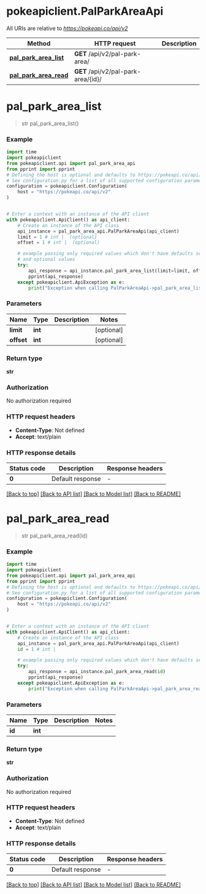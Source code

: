 # pokeapiclient.PalParkAreaApi

All URIs are relative to *https://pokeapi.co/api/v2*

Method | HTTP request | Description
------------- | ------------- | -------------
[**pal_park_area_list**](PalParkAreaApi.md#pal_park_area_list) | **GET** /api/v2/pal-park-area/ | 
[**pal_park_area_read**](PalParkAreaApi.md#pal_park_area_read) | **GET** /api/v2/pal-park-area/{id}/ | 


# **pal_park_area_list**
> str pal_park_area_list()



### Example


```python
import time
import pokeapiclient
from pokeapiclient.api import pal_park_area_api
from pprint import pprint
# Defining the host is optional and defaults to https://pokeapi.co/api/v2
# See configuration.py for a list of all supported configuration parameters.
configuration = pokeapiclient.Configuration(
    host = "https://pokeapi.co/api/v2"
)


# Enter a context with an instance of the API client
with pokeapiclient.ApiClient() as api_client:
    # Create an instance of the API class
    api_instance = pal_park_area_api.PalParkAreaApi(api_client)
    limit = 1 # int |  (optional)
    offset = 1 # int |  (optional)

    # example passing only required values which don't have defaults set
    # and optional values
    try:
        api_response = api_instance.pal_park_area_list(limit=limit, offset=offset)
        pprint(api_response)
    except pokeapiclient.ApiException as e:
        print("Exception when calling PalParkAreaApi->pal_park_area_list: %s\n" % e)
```


### Parameters

Name | Type | Description  | Notes
------------- | ------------- | ------------- | -------------
 **limit** | **int**|  | [optional]
 **offset** | **int**|  | [optional]

### Return type

**str**

### Authorization

No authorization required

### HTTP request headers

 - **Content-Type**: Not defined
 - **Accept**: text/plain


### HTTP response details

| Status code | Description | Response headers |
|-------------|-------------|------------------|
**0** | Default response |  -  |

[[Back to top]](#) [[Back to API list]](../README.md#documentation-for-api-endpoints) [[Back to Model list]](../README.md#documentation-for-models) [[Back to README]](../README.md)

# **pal_park_area_read**
> str pal_park_area_read(id)



### Example


```python
import time
import pokeapiclient
from pokeapiclient.api import pal_park_area_api
from pprint import pprint
# Defining the host is optional and defaults to https://pokeapi.co/api/v2
# See configuration.py for a list of all supported configuration parameters.
configuration = pokeapiclient.Configuration(
    host = "https://pokeapi.co/api/v2"
)


# Enter a context with an instance of the API client
with pokeapiclient.ApiClient() as api_client:
    # Create an instance of the API class
    api_instance = pal_park_area_api.PalParkAreaApi(api_client)
    id = 1 # int | 

    # example passing only required values which don't have defaults set
    try:
        api_response = api_instance.pal_park_area_read(id)
        pprint(api_response)
    except pokeapiclient.ApiException as e:
        print("Exception when calling PalParkAreaApi->pal_park_area_read: %s\n" % e)
```


### Parameters

Name | Type | Description  | Notes
------------- | ------------- | ------------- | -------------
 **id** | **int**|  |

### Return type

**str**

### Authorization

No authorization required

### HTTP request headers

 - **Content-Type**: Not defined
 - **Accept**: text/plain


### HTTP response details

| Status code | Description | Response headers |
|-------------|-------------|------------------|
**0** | Default response |  -  |

[[Back to top]](#) [[Back to API list]](../README.md#documentation-for-api-endpoints) [[Back to Model list]](../README.md#documentation-for-models) [[Back to README]](../README.md)

